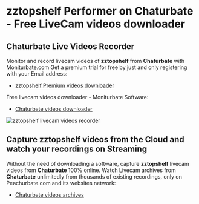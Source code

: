 # zztopshelf Performer on Chaturbate - Free LiveCam videos downloader

## Chaturbate Live Videos Recorder

Monitor and record livecam videos of **zztopshelf** from **Chaturbate** with Moniturbate.com
Get a premium trial for free by just and only registering with your Email address:
* [zztopshelf Premium videos downloader](https://moniturbate.com/request-demo-licence-key.html)

Free livecam videos downloader - Moniturbate Software:
* [Chaturbate videos downloader](https://moniturbate.com/moniturbate-download-software.html)

![zztopshelf livecam videos recorder](https://peachurnet.com/templates/moniturbate-software.png)


## Capture zztopshelf videos from the Cloud and watch your recordings on Streaming

Without the need of downloading a software, capture **zztopshelf** livecam videos from **Chaturbate** 100% online.
Watch Livecam archives from **Chaturbate** unlimitedly from thousands of existing recordings, only on Peachurbate.com and its websites network:
* [Chaturbate videos archives](https://peachurnet.com/)